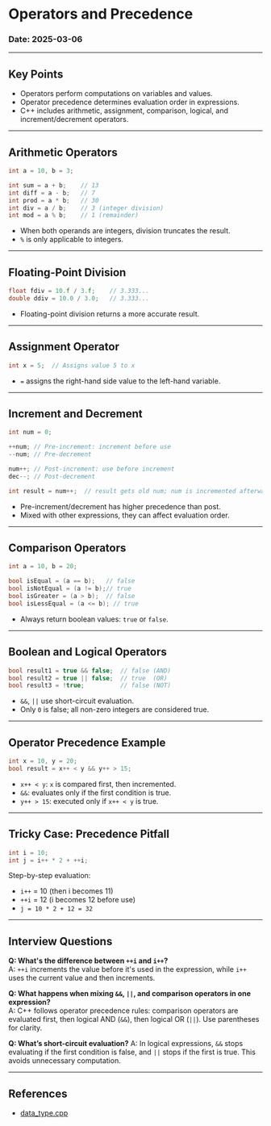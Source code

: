 ﻿# Operators and Precedence

### Date: 2025-03-06

---

## Key Points

- Operators perform computations on variables and values.
- Operator precedence determines evaluation order in expressions.
- C++ includes arithmetic, assignment, comparison, logical, and increment/decrement operators.

---

## Arithmetic Operators

```cpp
int a = 10, b = 3;

int sum = a + b;    // 13
int diff = a - b;   // 7
int prod = a * b;   // 30
int div = a / b;    // 3 (integer division)
int mod = a % b;    // 1 (remainder)
```

- When both operands are integers, division truncates the result.
- `%` is only applicable to integers.

---

## Floating-Point Division

```cpp
float fdiv = 10.f / 3.f;    // 3.333...
double ddiv = 10.0 / 3.0;   // 3.333...
```

- Floating-point division returns a more accurate result.

---

## Assignment Operator

```cpp
int x = 5;  // Assigns value 5 to x
```

- `=` assigns the right-hand side value to the left-hand variable.

---

## Increment and Decrement

```cpp
int num = 0;

++num; // Pre-increment: increment before use
--num; // Pre-decrement

num++; // Post-increment: use before increment
dec--; // Post-decrement

int result = num++;  // result gets old num; num is incremented afterward
```

- Pre-increment/decrement has higher precedence than post.
- Mixed with other expressions, they can affect evaluation order.

---

## Comparison Operators

```cpp
int a = 10, b = 20;

bool isEqual = (a == b);   // false
bool isNotEqual = (a != b);// true
bool isGreater = (a > b);  // false
bool isLessEqual = (a <= b); // true
```

- Always return boolean values: `true` or `false`.

---

## Boolean and Logical Operators

```cpp
bool result1 = true && false;  // false (AND)
bool result2 = true || false;  // true  (OR)
bool result3 = !true;          // false (NOT)
```

- `&&`, `||` use short-circuit evaluation.
- Only `0` is false; all non-zero integers are considered true.

---

## Operator Precedence Example

```cpp
int x = 10, y = 20;
bool result = x++ < y && y++ > 15;
```

- `x++ < y`: `x` is compared first, then incremented.
- `&&`: evaluates only if the first condition is true.
- `y++ > 15`: executed only if `x++ < y` is true.

---

## Tricky Case: Precedence Pitfall

```cpp
int i = 10;
int j = i++ * 2 + ++i;
```

Step-by-step evaluation:
- `i++` = 10 (then i becomes 11)
- `++i` = 12 (i becomes 12 before use)
- `j = 10 * 2 + 12 = 32`

---

## Interview Questions

**Q: What's the difference between `++i` and `i++`?**  
A: `++i` increments the value before it's used in the expression, while `i++` uses the current value and then increments.

**Q: What happens when mixing `&&`, `||`, and comparison operators in one expression?**  
A: C++ follows operator precedence rules: comparison operators are evaluated first, then logical AND (`&&`), then logical OR (`||`). Use parentheses for clarity.

**Q: What’s short-circuit evaluation?**
A: In logical expressions, `&&` stops evaluating if the first condition is false, and `||` stops if the first is true. This avoids unnecessary computation.

---

## References

- [data_type.cpp](codes/data_type.cpp)

